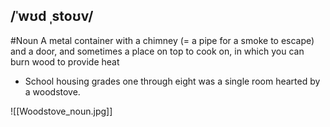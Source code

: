 ## /ˈwʊd ˌstoʊv/
#Noun
A metal container with a chimney (= a pipe for a smoke to escape) and a door, and sometimes a place on top to cook on, in which you can burn wood to provide heat

- School housing grades one through eight was a single room hearted by a woodstove.

![[Woodstove_noun.jpg]]